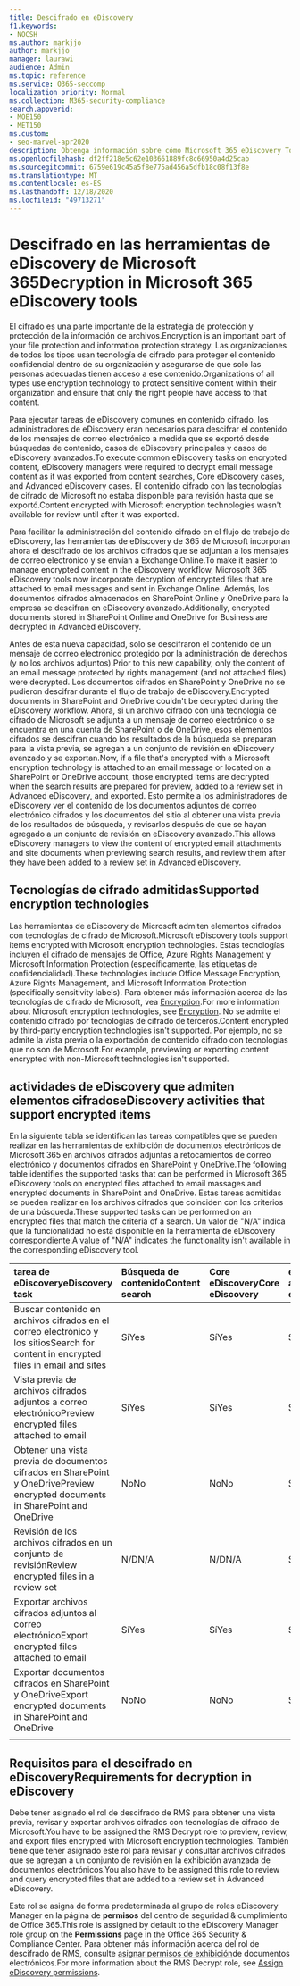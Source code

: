 ```yaml
---
title: Descifrado en eDiscovery
f1.keywords:
- NOCSH
ms.author: markjjo
author: markjjo
manager: laurawi
audience: Admin
ms.topic: reference
ms.service: O365-seccomp
localization_priority: Normal
ms.collection: M365-security-compliance
search.appverid:
- MOE150
- MET150
ms.custom:
- seo-marvel-apr2020
description: Obtenga información sobre cómo Microsoft 365 eDiscovery Tools administra documentos cifrados adjuntos a mensajes de correo electrónico y almacenados en SharePoint Online y OneDrive para la empresa.
ms.openlocfilehash: df2ff218e5c62e103661889fc8c66950a4d25cab
ms.sourcegitcommit: 6759e619c45a5f8e775ad456a5dfb18c08f13f8e
ms.translationtype: MT
ms.contentlocale: es-ES
ms.lasthandoff: 12/18/2020
ms.locfileid: "49713271"
---
```

# <a name="decryption-in-microsoft-365-ediscovery-tools"></a><span data-ttu-id="4d573-103">Descifrado en las herramientas de eDiscovery de Microsoft 365</span><span class="sxs-lookup"><span data-stu-id="4d573-103">Decryption in Microsoft 365 eDiscovery tools</span></span>

<span data-ttu-id="4d573-104">El cifrado es una parte importante de la estrategia de protección y protección de la información de archivos.</span><span class="sxs-lookup"><span data-stu-id="4d573-104">Encryption is an important part of your file protection and information protection strategy.</span></span> <span data-ttu-id="4d573-105">Las organizaciones de todos los tipos usan tecnología de cifrado para proteger el contenido confidencial dentro de su organización y asegurarse de que solo las personas adecuadas tienen acceso a ese contenido.</span><span class="sxs-lookup"><span data-stu-id="4d573-105">Organizations of all types use encryption technology to protect sensitive content within their organization and ensure that only the right people have access to that content.</span></span>

<span data-ttu-id="4d573-106">Para ejecutar tareas de eDiscovery comunes en contenido cifrado, los administradores de eDiscovery eran necesarios para descifrar el contenido de los mensajes de correo electrónico a medida que se exportó desde búsquedas de contenido, casos de eDiscovery principales y casos de eDiscovery avanzados.</span><span class="sxs-lookup"><span data-stu-id="4d573-106">To execute common eDiscovery tasks on encrypted content, eDiscovery managers were required to decrypt email message content as it was exported from content searches, Core eDiscovery cases, and Advanced eDiscovery cases.</span></span> <span data-ttu-id="4d573-107">El contenido cifrado con las tecnologías de cifrado de Microsoft no estaba disponible para revisión hasta que se exportó.</span><span class="sxs-lookup"><span data-stu-id="4d573-107">Content encrypted with Microsoft encryption technologies wasn't available for review until after it was exported.</span></span>

<span data-ttu-id="4d573-108">Para facilitar la administración del contenido cifrado en el flujo de trabajo de eDiscovery, las herramientas de eDiscovery de 365 de Microsoft incorporan ahora el descifrado de los archivos cifrados que se adjuntan a los mensajes de correo electrónico y se envían a Exchange Online.</span><span class="sxs-lookup"><span data-stu-id="4d573-108">To make it easier to manage encrypted content in the eDiscovery workflow, Microsoft 365 eDiscovery tools now incorporate decryption of encrypted files that are attached to email messages and sent in Exchange Online.</span></span> <span data-ttu-id="4d573-109">Además, los documentos cifrados almacenados en SharePoint Online y OneDrive para la empresa se descifran en eDiscovery avanzado.</span><span class="sxs-lookup"><span data-stu-id="4d573-109">Additionally, encrypted documents stored in SharePoint Online and OneDrive for Business are decrypted in Advanced eDiscovery.</span></span> 

<span data-ttu-id="4d573-110">Antes de esta nueva capacidad, solo se descifraron el contenido de un mensaje de correo electrónico protegido por la administración de derechos (y no los archivos adjuntos).</span><span class="sxs-lookup"><span data-stu-id="4d573-110">Prior to this new capability, only the content of an email message protected by rights management (and not attached files) were decrypted.</span></span> <span data-ttu-id="4d573-111">Los documentos cifrados en SharePoint y OneDrive no se pudieron descifrar durante el flujo de trabajo de eDiscovery.</span><span class="sxs-lookup"><span data-stu-id="4d573-111">Encrypted documents in SharePoint and OneDrive couldn't be decrypted during the eDiscovery workflow.</span></span> <span data-ttu-id="4d573-112">Ahora, si un archivo cifrado con una tecnología de cifrado de Microsoft se adjunta a un mensaje de correo electrónico o se encuentra en una cuenta de SharePoint o de OneDrive, esos elementos cifrados se descifran cuando los resultados de la búsqueda se preparan para la vista previa, se agregan a un conjunto de revisión en eDiscovery avanzado y se exportan.</span><span class="sxs-lookup"><span data-stu-id="4d573-112">Now, if a file that's encrypted with a Microsoft encryption technology is attached to an email message or located on a SharePoint or OneDrive account, those encrypted items are decrypted when the search results are prepared for preview, added to a review set in Advanced eDiscovery, and exported.</span></span> <span data-ttu-id="4d573-113">Esto permite a los administradores de eDiscovery ver el contenido de los documentos adjuntos de correo electrónico cifrados y los documentos del sitio al obtener una vista previa de los resultados de búsqueda, y revisarlos después de que se hayan agregado a un conjunto de revisión en eDiscovery avanzado.</span><span class="sxs-lookup"><span data-stu-id="4d573-113">This allows eDiscovery managers to view the content of encrypted email attachments and site documents when previewing search results, and review them after they have been added to a review set in Advanced eDiscovery.</span></span>

## <a name="supported-encryption-technologies"></a><span data-ttu-id="4d573-114">Tecnologías de cifrado admitidas</span><span class="sxs-lookup"><span data-stu-id="4d573-114">Supported encryption technologies</span></span>

<span data-ttu-id="4d573-115">Las herramientas de eDiscovery de Microsoft admiten elementos cifrados con tecnologías de cifrado de Microsoft.</span><span class="sxs-lookup"><span data-stu-id="4d573-115">Microsoft eDiscovery tools support items encrypted with Microsoft encryption technologies.</span></span> <span data-ttu-id="4d573-116">Estas tecnologías incluyen el cifrado de mensajes de Office, Azure Rights Management y Microsoft Information Protection (específicamente, las etiquetas de confidencialidad).</span><span class="sxs-lookup"><span data-stu-id="4d573-116">These technologies include Office Message Encryption, Azure Rights Management, and Microsoft Information Protection (specifically sensitivity labels).</span></span> <span data-ttu-id="4d573-117">Para obtener más información acerca de las tecnologías de cifrado de Microsoft, vea [Encryption](encryption.md).</span><span class="sxs-lookup"><span data-stu-id="4d573-117">For more information about Microsoft encryption technologies, see [Encryption](encryption.md).</span></span> <span data-ttu-id="4d573-118">No se admite el contenido cifrado por tecnologías de cifrado de terceros.</span><span class="sxs-lookup"><span data-stu-id="4d573-118">Content encrypted by third-party encryption technologies isn't supported.</span></span> <span data-ttu-id="4d573-119">Por ejemplo, no se admite la vista previa o la exportación de contenido cifrado con tecnologías que no son de Microsoft.</span><span class="sxs-lookup"><span data-stu-id="4d573-119">For example, previewing or exporting content encrypted with non-Microsoft technologies isn't supported.</span></span>

## <a name="ediscovery-activities-that-support-encrypted-items"></a><span data-ttu-id="4d573-120">actividades de eDiscovery que admiten elementos cifrados</span><span class="sxs-lookup"><span data-stu-id="4d573-120">eDiscovery activities that support encrypted items</span></span>

<span data-ttu-id="4d573-121">En la siguiente tabla se identifican las tareas compatibles que se pueden realizar en las herramientas de exhibición de documentos electrónicos de Microsoft 365 en archivos cifrados adjuntas a retocamientos de correo electrónico y documentos cifrados en SharePoint y OneDrive.</span><span class="sxs-lookup"><span data-stu-id="4d573-121">The following table identifies the supported tasks that can be performed in Microsoft 365 eDiscovery tools on encrypted files attached to email massages and encrypted documents in SharePoint and OneDrive.</span></span> <span data-ttu-id="4d573-122">Estas tareas admitidas se pueden realizar en los archivos cifrados que coinciden con los criterios de una búsqueda.</span><span class="sxs-lookup"><span data-stu-id="4d573-122">These supported tasks can be performed on an encrypted files that match the criteria of a search.</span></span> <span data-ttu-id="4d573-123">Un valor de "N/A" indica que la funcionalidad no está disponible en la herramienta de eDiscovery correspondiente.</span><span class="sxs-lookup"><span data-stu-id="4d573-123">A value of "N/A" indicates the functionality isn't available in the corresponding eDiscovery tool.</span></span>

|<span data-ttu-id="4d573-124">tarea de eDiscovery</span><span class="sxs-lookup"><span data-stu-id="4d573-124">eDiscovery task</span></span>  |<span data-ttu-id="4d573-125">Búsqueda de contenido</span><span class="sxs-lookup"><span data-stu-id="4d573-125">Content search</span></span>  |<span data-ttu-id="4d573-126">Core eDiscovery</span><span class="sxs-lookup"><span data-stu-id="4d573-126">Core eDiscovery</span></span>  |<span data-ttu-id="4d573-127">eDiscovery avanzado</span><span class="sxs-lookup"><span data-stu-id="4d573-127">Advanced eDiscovery</span></span>  |
|:---------|:---------|:---------|:---------|
|<span data-ttu-id="4d573-128">Buscar contenido en archivos cifrados en el correo electrónico y los sitios</span><span class="sxs-lookup"><span data-stu-id="4d573-128">Search for content in encrypted files in email and sites</span></span>     |<span data-ttu-id="4d573-129">Sí</span><span class="sxs-lookup"><span data-stu-id="4d573-129">Yes</span></span>      |<span data-ttu-id="4d573-130">Sí</span><span class="sxs-lookup"><span data-stu-id="4d573-130">Yes</span></span>      |<span data-ttu-id="4d573-131">Sí</span><span class="sxs-lookup"><span data-stu-id="4d573-131">Yes</span></span>      |
|<span data-ttu-id="4d573-132">Vista previa de archivos cifrados adjuntos a correo electrónico</span><span class="sxs-lookup"><span data-stu-id="4d573-132">Preview encrypted files attached to email</span></span>     |<span data-ttu-id="4d573-133">Sí</span><span class="sxs-lookup"><span data-stu-id="4d573-133">Yes</span></span>      |<span data-ttu-id="4d573-134">Sí</span><span class="sxs-lookup"><span data-stu-id="4d573-134">Yes</span></span>     |<span data-ttu-id="4d573-135">Sí</span><span class="sxs-lookup"><span data-stu-id="4d573-135">Yes</span></span>       |
|<span data-ttu-id="4d573-136">Obtener una vista previa de documentos cifrados en SharePoint y OneDrive</span><span class="sxs-lookup"><span data-stu-id="4d573-136">Preview encrypted documents in SharePoint and OneDrive</span></span>|<span data-ttu-id="4d573-137">No</span><span class="sxs-lookup"><span data-stu-id="4d573-137">No</span></span>      |<span data-ttu-id="4d573-138">No</span><span class="sxs-lookup"><span data-stu-id="4d573-138">No</span></span>    |<span data-ttu-id="4d573-139">Sí</span><span class="sxs-lookup"><span data-stu-id="4d573-139">Yes</span></span>       |
|<span data-ttu-id="4d573-140">Revisión de los archivos cifrados en un conjunto de revisión</span><span class="sxs-lookup"><span data-stu-id="4d573-140">Review encrypted files in a review set</span></span>    |<span data-ttu-id="4d573-141">N/D</span><span class="sxs-lookup"><span data-stu-id="4d573-141">N/A</span></span>      |<span data-ttu-id="4d573-142">N/D</span><span class="sxs-lookup"><span data-stu-id="4d573-142">N/A</span></span>        | <span data-ttu-id="4d573-143">Sí</span><span class="sxs-lookup"><span data-stu-id="4d573-143">Yes</span></span>        |
|<span data-ttu-id="4d573-144">Exportar archivos cifrados adjuntos al correo electrónico</span><span class="sxs-lookup"><span data-stu-id="4d573-144">Export encrypted files attached to email</span></span>    |<span data-ttu-id="4d573-145">Sí</span><span class="sxs-lookup"><span data-stu-id="4d573-145">Yes</span></span>       |<span data-ttu-id="4d573-146">Sí</span><span class="sxs-lookup"><span data-stu-id="4d573-146">Yes</span></span>  |<span data-ttu-id="4d573-147">Sí</span><span class="sxs-lookup"><span data-stu-id="4d573-147">Yes</span></span>    |
|<span data-ttu-id="4d573-148">Exportar documentos cifrados en SharePoint y OneDrive</span><span class="sxs-lookup"><span data-stu-id="4d573-148">Export encrypted documents in SharePoint and OneDrive</span></span>    |<span data-ttu-id="4d573-149">No</span><span class="sxs-lookup"><span data-stu-id="4d573-149">No</span></span>       |<span data-ttu-id="4d573-150">No</span><span class="sxs-lookup"><span data-stu-id="4d573-150">No</span></span>  |<span data-ttu-id="4d573-151">Sí</span><span class="sxs-lookup"><span data-stu-id="4d573-151">Yes</span></span>    |
|||||

## <a name="requirements-for-decryption-in-ediscovery"></a><span data-ttu-id="4d573-152">Requisitos para el descifrado en eDiscovery</span><span class="sxs-lookup"><span data-stu-id="4d573-152">Requirements for decryption in eDiscovery</span></span>

<span data-ttu-id="4d573-153">Debe tener asignado el rol de descifrado de RMS para obtener una vista previa, revisar y exportar archivos cifrados con tecnologías de cifrado de Microsoft.</span><span class="sxs-lookup"><span data-stu-id="4d573-153">You have to be assigned the RMS Decrypt role to preview, review, and export files encrypted with Microsoft encryption technologies.</span></span> <span data-ttu-id="4d573-154">También tiene que tener asignado este rol para revisar y consultar archivos cifrados que se agregan a un conjunto de revisión en la exhibición avanzada de documentos electrónicos.</span><span class="sxs-lookup"><span data-stu-id="4d573-154">You also have to be assigned this role to review and query encrypted files that are added to a review set in Advanced eDiscovery.</span></span>

<span data-ttu-id="4d573-155">Este rol se asigna de forma predeterminada al grupo de roles eDiscovery Manager en la página de **permisos** del centro de seguridad & cumplimiento de Office 365.</span><span class="sxs-lookup"><span data-stu-id="4d573-155">This role is assigned by default to the eDiscovery Manager role group on the **Permissions** page in the Office 365 Security & Compliance Center.</span></span> <span data-ttu-id="4d573-156">Para obtener más información acerca del rol de descifrado de RMS, consulte [asignar permisos de exhibición](assign-ediscovery-permissions.md#rms-decrypt)de documentos electrónicos.</span><span class="sxs-lookup"><span data-stu-id="4d573-156">For more information about the RMS Decrypt role, see [Assign eDiscovery permissions](assign-ediscovery-permissions.md#rms-decrypt).</span></span>
